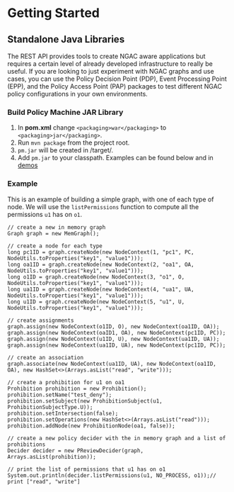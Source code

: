 # Getting Started

## Standalone Java Libraries
The REST API provides tools to create NGAC aware applications but requires a certain level of already developed infrastructure to really be useful.  If you are looking to just experiment with NGAC graphs and use cases, you can use the Policy Decision Point (PDP), Event Processing Point (EPP), and the Policy Access Point (PAP) packages to test different NGAC policy configurations in your own environments.

### Build Policy Machine JAR Library

1. In **pom.xml** change `<packaging>war</packaging>` to `<packaging>jar</packaging>`.
2. Run `mvn package` from the project root.
3. `pm.jar` will be created in /target/.  
4. Add `pm.jar` to your classpath.
Examples can be found below and in [demos](/demos/#standalone-examples)

### Example
This is an example of building a simple graph, with one of each type of node. We will use the `listPermissions` function to compute all the permissions `u1` has on `o1`.
```
// create a new in memory graph
Graph graph = new MemGraph();

// create a node for each type
long pc1ID = graph.createNode(new NodeContext(1, "pc1", PC, NodeUtils.toProperties("key1", "value1")));
long oa1ID = graph.createNode(new NodeContext(2, "oa1", OA, NodeUtils.toProperties("key1", "value1")));
long o1ID = graph.createNode(new NodeContext(3, "o1", O, NodeUtils.toProperties("key1", "value1")));
long ua1ID = graph.createNode(new NodeContext(4, "ua1", UA, NodeUtils.toProperties("key1", "value1")));
long u1ID = graph.createNode(new NodeContext(5, "u1", U, NodeUtils.toProperties("key1", "value1")));

// create assignments
graph.assign(new NodeContext(o1ID, O), new NodeContext(oa1ID, OA));
graph.assign(new NodeContext(oaID1, OA), new NodeContext(pc1ID, PC));
graph.assign(new NodeContext(u1ID, U), new NodeContext(ua1ID, UA));
graph.assign(new NodeContext(ua1ID, UA), new NodeContext(pc1ID, PC));

// create an association
graph.associate(new NodeContext(ua1ID, UA), new NodeContext(oa1ID, OA), new HashSet<>(Arrays.asList("read", "write")));

// create a prohibition for u1 on oa1
Prohibition prohibition = new Prohibition();
prohibition.setName("test_deny");
prohibition.setSubject(new ProhibitionSubject(u1, ProhibitionSubjectType.U));
prohibition.setIntersection(false);
prohibition.setOperations(new HashSet<>(Arrays.asList("read")));
prohibition.addNode(new ProhibitionNode(oa1, false));

// create a new policy decider with the in memory graph and a list of prohibitions
Decider decider = new PReviewDecider(graph, Arrays.asList(prohibition));

// print the list of permissions that u1 has on o1
System.out.println(decider.listPermissions(u1, NO_PROCESS, o1));// print ["read", "write"]
```
